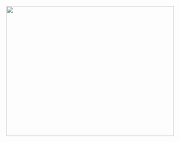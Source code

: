 <img align="left" src="[https://i.pinimg.com/originals/d6/fd/67/d6fd67e7f12de5dc4dbb09f858f890a1.gif)" width="450" height="350">
